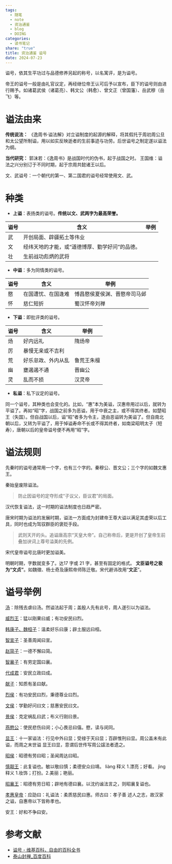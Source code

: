 ```yaml
---
tags:
  - 随笔
  - note
  - 资治通鉴
  - blog
  - DOING
categories:
  - 读书笔记
share: "true"
title: 资治通鉴 谥号
date: 2024-07-23
---
```

谥号，依其生平功过与品德修养另起的称号，以名寓评，是为谥号。

帝王的谥号一般是由礼官议定，再经继位帝王认可后予以宣布，臣下的谥号则由进行赐予。如诸葛武侯（诸葛亮）、韩文公（韩愈）、曾文正（曾国藩）、岳武穆（岳飞）等。

# 谥法由来

**传统说法：**
《逸周书·谥法解》对立谥制度的起源的解释，将其假托于周初周公旦和太公望所制谥，用以如实反映逝者的生前事迹与功劳。后世谥号之制定遂以谥法为纲。

**当代研究：**
郭沫若：《逸周书》是战国时代的伪书，起于战国之时。
王国维：谥法之兴分别订于不同时期，起于宗周共懿诸王以后。


文、武谥号：一个朝代的第一、第二国君的谥号经常使用文、武。

# 种类

- **上谥**：表扬类的谥号。**传统以文、武两字为最高荣誉。**

| 谥号  | 含义                       | 举例  |
| --- | ------------------------ | --- |
| 武   | 开创局面、辟疆拓土等伟业             |     |
| 文   | 经纬天地的才能，或“道德博厚、勤学好问”的品德。 |     |
| 壮   | 生前战功彪炳的武将                |     |

- **中谥**：多为同情类的谥号。

| 谥号  | 含义        | 举例             |
| --- | --------- | -------------- |
| 愍   | 在国遭忧、在国逢难 | 愽昌愍侯夏侯渊、晋愍帝司马邺 |
| 怀   | 慈仁短折      | 蜀汉怀帝刘禅         |

- **下谥**：即批评类的谥号。

| 谥号  | 含义        | 举例    |
| --- | --------- | ----- |
| 炀   | 好内远礼      | 隋炀帝   |
| 厉   | 暴慢无亲或不吉利  |       |
| 荒   | 好乐怠政、外内从乱 | 鲁荒王朱檀 |
| 幽   | 壅遏遏不通     | 晋幽公   |
| 灵   | 乱而不损      | 汉灵帝   |

- **私谥**：私下议定的谥号。


同一个谥号，其种类也会变化的。比如，“惠”本为美谥，汉惠帝用过以后，就转为平谥了。再如“昭”字，战国之前多为恶谥，用于中衰之主，或不得其终者。如楚昭王（失国）。但自战国以后，谥“昭”者多为令主，逐由恶谥转为美谥了。但自南北朝以后，又转为平谥了，用于悼谥寿命不长或不得其终者，如南梁昭明太子（短寿），唐朝以后的皇帝谥号便不再用“昭”字。

# 谥法规则

先秦时的谥号通常用一个字，也有三个字的。秦穆公、晋文公；三个字的如魏文惠王。

秦始皇废除谥法。
> 防止因谥号的定夺形成“子议父，臣议君”的局面。

汉代恢复谥法，这一时期的谥法制度也日趋严密。

唐宋时期为谥法的发展时期，谥法一方面成为封建帝王尊大谥以满足其虚荣以后工具，同时也成为驾驭群臣的褒贬手段。
> 武则天开的头。追谥唐高宗“天皇大帝”。自己称帝后，更是开创了皇帝生前叠加谀词上尊号溢美的先例。

宋代皇帝谥号比唐时更加谥美。

明朝时期，字数就变多了。达17 字或 21 字，甚至有固定的格式。
**文臣谥号之极为“文贞”**。如魏徵、杨士奇及康熙帝师陈迁敬。宋代避讳改用“**文正**”。

# 谥号举例


[汤](1%20Project/book/资治通鉴/资料/资治通鉴（胡三省注）.pdf#page=8&selection=229,0,229,1)：除残去虐曰汤。然谥法起于周；盖殷人先有此号，周人遂引以为谥法。

[威烈王](1%20Project/book/资治通鉴/资料/资治通鉴（胡三省注）.pdf#page=8&selection=15,0,15,3)：猛以刚果曰威；有功安民曰烈。

[韩康子、魏桓子](1%20Project/book/资治通鉴/资料/资治通鉴（胡三省注）.pdf#page=10&selection=347,0,347,7)：温柔好乐曰康；辟土服远曰桓。

[智宣子](1%20Project/book/资治通鉴/资料/资治通鉴（胡三省注）.pdf#page=10&selection=20,0,20,3)：圣善周闻曰宣。

[赵简子](1%20Project/book/资治通鉴/资料/资治通鉴（胡三省注）.pdf#page=10&selection=173,0,173,3)：一德不懈曰简。

[智襄子](1%20Project/book/资治通鉴/资料/资治通鉴（胡三省注）.pdf#page=10&selection=342,0,342,3)：有劳定国曰襄。

[代成君](1%20Project/book/资治通鉴/资料/资治通鉴（胡三省注）.pdf#page=14&selection=1,1,1,4)：安民立政曰成。

[献子](1%20Project/book/资治通鉴/资料/资治通鉴（胡三省注）.pdf#page=14&selection=30,2,30,4)：知质有圣曰献。

[烈侯](1%20Project/book/资治通鉴/资料/资治通鉴（胡三省注）.pdf#page=14&selection=53,7,53,9)：有功安民曰烈，秉德尊业曰烈。

[文侯](1%20Project/book/资治通鉴/资料/资治通鉴（胡三省注）.pdf#page=14&selection=59,13,59,15)：学勤好问曰文；慈惠安民曰文。

[景侯](1%20Project/book/资治通鉴/资料/资治通鉴（胡三省注）.pdf#page=14&selection=63,9,63,11)：克定祸乱曰武；布义行刚曰景。

[燕愍公](1%20Project/book/资治通鉴/资料/资治通鉴（胡三省注）.pdf#page=16&selection=63,0,63,3)：使民悲伤曰闵；小心畏忌曰僖。愍，读与闵同。

[显王](1%20Project/book/资治通鉴/资料/资治通鉴（胡三省注）.pdf#page=25&selection=150,0,150,2)：十一家谥法：行见中外曰显；受禄于天曰显；百辟惟刑曰显。周公盖未有此谥，而周之末世谥 显王曰显，意谓后世传写周公諡法者遗之。

[昭侯](1%20Project/book/资治通鉴/资料/资治通鉴（胡三省注）.pdf#page=29&selection=175,6,175,8)：昭德有劳曰昭；圣闻周达曰昭。

[慎靓王](1%20Project/book/资治通鉴/资料/资治通鉴（胡三省注）.pdf#page=43&selection=237,0,237,3)：此复谥也。敏以敬曰慎；柔德安众曰靖。
liàng 释义 1.漂亮；好看。
jìng 释义 1.妆饰；打扮。2.美丽；艳丽。

[昭襄王](1%20Project/book/资治通鉴/资料/资治通鉴（胡三省注）.pdf#page=89&selection=73,0,73,3)：昭德有劳日昭；辟地有德曰襄。以沈约谧法言之，则昭襄复谥也。

[孝惠皇帝](1%20Project/book/资治通鉴/资料/资治通鉴（胡三省注）.pdf#page=184&selection=318,0,318,4)：应劭曰：礼谥法：柔质慈民曰惠。师古曰：孝子善 述人之志，故汉家之谥，自惠帝以下皆称孝也。

安王：好和不争曰安。

# 参考文献

- [谥号 - 维基百科，自由的百科全书](https://zh.wikipedia.org/wiki/%E8%B0%A5%E5%8F%B7)
- [泰山封禅\_百度百科](https://baike.baidu.com/item/%E6%B3%B0%E5%B1%B1%E5%B0%81%E7%A6%85/1982829)